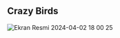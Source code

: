Crazy Birds
----------
![Ekran Resmi 2024-04-02 18 00 25](https://github.com/Alihizardere/Crazy-Birds/assets/79551625/258b9de2-bb87-434e-a184-81908398e763)
